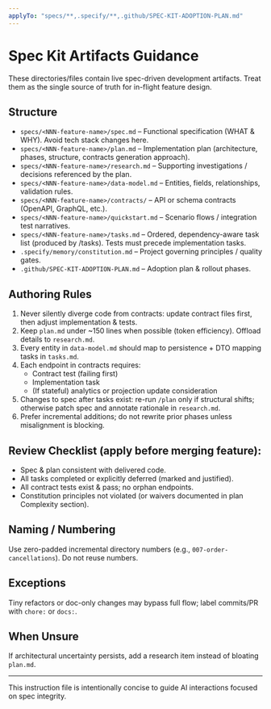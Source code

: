 ```yaml
---
applyTo: "specs/**,.specify/**,.github/SPEC-KIT-ADOPTION-PLAN.md"
---
```


# Spec Kit Artifacts Guidance

These directories/files contain live spec-driven development artifacts. Treat them as the single source of truth for in-flight feature design.

## Structure
- `specs/<NNN-feature-name>/spec.md` – Functional specification (WHAT & WHY). Avoid tech stack changes here.
- `specs/<NNN-feature-name>/plan.md` – Implementation plan (architecture, phases, structure, contracts generation approach).
- `specs/<NNN-feature-name>/research.md` – Supporting investigations / decisions referenced by the plan.
- `specs/<NNN-feature-name>/data-model.md` – Entities, fields, relationships, validation rules.
- `specs/<NNN-feature-name>/contracts/` – API or schema contracts (OpenAPI, GraphQL, etc.).
- `specs/<NNN-feature-name>/quickstart.md` – Scenario flows / integration test narratives.
- `specs/<NNN-feature-name>/tasks.md` – Ordered, dependency-aware task list (produced by /tasks). Tests must precede implementation tasks.
- `.specify/memory/constitution.md` – Project governing principles / quality gates.
- `.github/SPEC-KIT-ADOPTION-PLAN.md` – Adoption plan & rollout phases.

## Authoring Rules
1. Never silently diverge code from contracts: update contract files first, then adjust implementation & tests.
2. Keep `plan.md` under ~150 lines when possible (token efficiency). Offload details to `research.md`.
3. Every entity in `data-model.md` should map to persistence + DTO mapping tasks in `tasks.md`.
4. Each endpoint in contracts requires:
   - Contract test (failing first)
   - Implementation task
   - (If stateful) analytics or projection update consideration
5. Changes to spec after tasks exist: re-run `/plan` only if structural shifts; otherwise patch spec and annotate rationale in `research.md`.
6. Prefer incremental additions; do not rewrite prior phases unless misalignment is blocking.

## Review Checklist (apply before merging feature):
- Spec & plan consistent with delivered code.
- All tasks completed or explicitly deferred (marked and justified).
- All contract tests exist & pass; no orphan endpoints.
- Constitution principles not violated (or waivers documented in plan Complexity section).

## Naming / Numbering
Use zero-padded incremental directory numbers (e.g., `007-order-cancellations`). Do not reuse numbers.

## Exceptions
Tiny refactors or doc-only changes may bypass full flow; label commits/PR with `chore:` or `docs:`.

## When Unsure
If architectural uncertainty persists, add a research item instead of bloating `plan.md`.

---
This instruction file is intentionally concise to guide AI interactions focused on spec integrity.
